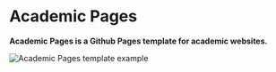 # Academic Pages
**Academic Pages is a Github Pages template for academic websites.**

![Academic Pages template example](images/homepage.png "Academic Pages template example")